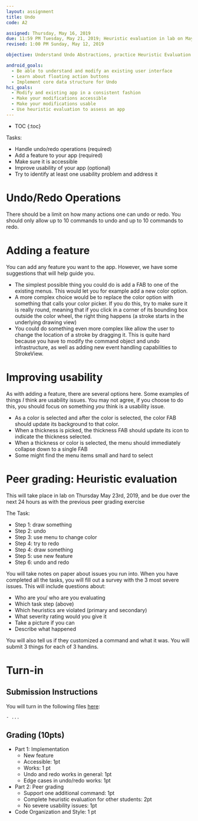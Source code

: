 ```yaml
---
layout: assignment
title: Undo
code: A2

assigned: Thursday, May 16, 2019
due: 11:59 PM Tuesday, May 21, 2019; Heuristic evaluation in lab on May 23, 2019
revised: 1:00 PM Sunday, May 12, 2019

objective: Understand Undo Abstractions, practice Heuristic Evaluation

android_goals:
  - Be able to understand and modify an existing user interface
  - Learn about floating action buttons
  - Implement core data structure for Undo
hci_goals:
  - Modify and existing app in a consistent fashion
  - Make your modifications accessible
  - Make your modifications usable 
  - Use heuristic evaluation to assess an app
---
```


- TOC
{:toc}

Tasks:
- Handle undo/redo operations (required)
- Add a feature to your app (required)
 - Make sure it is accessible
- Improve usability of your app (optional)
 - Try to identify at least one usability problem and address it 

# Undo/Redo Operations

There should be a limit on how many actions one can undo or redo. You should only allow up to 10 commands to undo and up to 10 commands to redo.

# Adding a feature
You can add any feature you want to the app. However, we have some suggestions that will help guide you.

- The simplest possible thing you could do is add a FAB to one of the existing menus. This would let you for example add a new color option. 
- A more complex choice would be to replace the color option with something that calls your color picker. If you do this, try to make sure it is really round, meaning that if you click in a corner of its bounding box outside the color wheel, the right thing happens (a stroke starts in the underlying drawing view)
- You could do something even more complex like allow the user to change the location of a stroke by dragging it. This is quite hard because you have to modify the command object and undo infrastructure, as well as adding new event handling capabilities to StrokeView. 

# Improving usability
As with adding a feature, there are several options here. Some examples of things *I* think are usability issues. You may not agree, if you choose to do this, you should focus on something *you* think is a usability issue. 
- As a color is selected and after the color is selected, the color FAB
 should update its background to that color.
- When a thickness is picked, the thickness FAB should update its icon
 to indicate the thickness selected.
- When a thickness or color is selected, the menu should immediately
  collapse down to a single FAB
- Some might find the menu items small and hard to select  

# Peer grading: Heuristic evaluation

This will take place in lab on Thursday May 23rd, 2019, and be due over the next 24
hours as with the previous peer grading exercise

The Task:
- Step 1: draw something
- Step 2: undo
- Step 3: use menu to change color
- Step 4: try to redo
- Step 4: draw something
- Step 5: use new feature
- Step 6: undo and redo

You will take notes on paper about issues you run into. When you have
completed all the tasks, you will fill out a survey with the 3 most
severe issues. This will include questions about:
- Who are you/ who are you evaluating
- Which task step (above)
- Which heuristics are violated (primary and secondary)
- What severity rating would you give it
- Take a picture if you can
- Describe what happened

You will also tell us if they customized a command and what it
was. You will submit 3 things for each of 3 handins. 

# Turn-in

## Submission Instructions

You will turn in the following files <a href="javascript:alert('Turn-in link pending assignment release');">here</a>:

```
- ...
```

## Grading (10pts)

- Part 1: Implementation
  - New feature
   - Accessible: 1pt
   - Works: 1 pt
  - Undo and redo works in general: 1pt
  - Edge cases in undo/redo works: 1pt
- Part 2: Peer grading
  - Support one additional command: 1pt
  - Complete heuristic evaluation for other students: 2pt
  - No severe usability issues: 1pt
- Code Organization and Style: 1 pt
